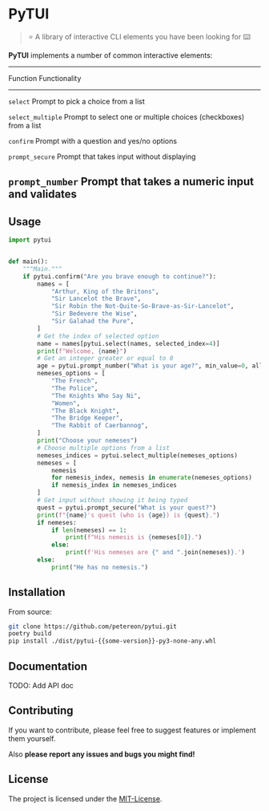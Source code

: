 # PyTUI

> :star: A library of interactive CLI elements you have been looking for
> :keyboard:

**PyTUI** implements a number of common interactive elements:

  -----------------------------------------------------------------------
  Function                   Functionality
  -------------------------- --------------------------------------------
  `select`                   Prompt to pick a choice from a list

  `select_multiple`          Prompt to select one or multiple choices
  (checkboxes)               from a list

  `confirm`                  Prompt with a question and yes/no options

  `prompt_secure`            Prompt that takes input without displaying

  `prompt_number`            Prompt that takes a numeric input and
                             validates
  -----------------------------------------------------------------------

## Usage

``` python
import pytui


def main():
    """Main."""
    if pytui.confirm("Are you brave enough to continue?"):
        names = [
            "Arthur, King of the Britons",
            "Sir Lancelot the Brave",
            "Sir Robin the Not-Quite-So-Brave-as-Sir-Lancelot",
            "Sir Bedevere the Wise",
            "Sir Galahad the Pure",
        ]
        # Get the index of selected option
        name = names[pytui.select(names, selected_index=4)]
        print(f"Welcome, {name}")
        # Get an integer greater or equal to 0
        age = pytui.prompt_number("What is your age?", min_value=0, allow_float=False)
        nemeses_options = [
            "The French",
            "The Police",
            "The Knights Who Say Ni",
            "Women",
            "The Black Knight",
            "The Bridge Keeper",
            "The Rabbit of Caerbannog",
        ]
        print("Choose your nemeses")
        # Choose multiple options from a list
        nemeses_indices = pytui.select_multiple(nemeses_options)
        nemeses = [
            nemesis
            for nemesis_index, nemesis in enumerate(nemeses_options)
            if nemesis_index in nemeses_indices
        ]
        # Get input without showing it being typed
        quest = pytui.prompt_secure("What is your quest?")
        print(f"{name}'s quest (who is {age}) is {quest}.")
        if nemeses:
            if len(nemeses) == 1:
                print(f"His nemesis is {nemeses[0]}.")
            else:
                print(f'His nemeses are {" and ".join(nemeses)}.')
        else:
            print("He has no nemesis.")
```

## Installation

From source:

``` sh
git clone https://github.com/petereon/pytui.git
poetry build
pip install ./dist/pytui-{{some-version}}-py3-none-any.whl
```

## Documentation
TODO: Add API doc

## Contributing

If you want to contribute, please feel free to suggest features or
implement them yourself.

Also **please report any issues and bugs you might find!**

## License

The project is licensed under the [MIT-License](LICENSE).

